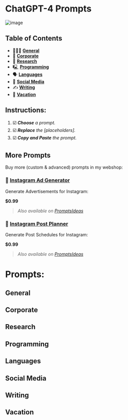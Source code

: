 # ChatGPT-4 Prompts

![image](https://github.com/cas-van-vliet/chatgpt-4-prompts/assets/146363448/4156bb5c-aca2-4279-bf51-2075b2fadda0)

## Table of Contents

- 👩🏻‍💻 **[General](#General)**
- 👔 **[Corporate](#Corporate)**
- 🔎 **[Research](Research)**
- 🖳 **[Programming](Programming)**
- 🗣️ **[Languages](Languages)**
- 📱 **[Social Media](Media)**
- ✍️ **[Writing](Writing)**
- 👙 **[Vacation](Vacation)**

## Instructions:

1. ☑️ _**Choose** a prompt._
2. ☑️ _**Replace** the [placeholders]._
3. ☑️ _**Copy and Paste** the prompt._
   
## More Prompts

Buy more (custom & advanced) prompts in my webshop:

### 📸 [Instagram Ad Generator](https://promptfast.gumroad.com/l/instagram-advertisement-generator)

Generate Advertisements for Instagram:

**$0.99**

> _Also available on [PromptsIdeas](https://promptsideas.com/prompt/instagram-advertisement-generator)_

### 📸 [Instagram Post Planner](https://promptfast.gumroad.com/l/instagram-post-planner)

Generate Post Schedules for Instagram:

**$0.99**

> _Also available on [PromptsIdeas](https://promptsideas.com/prompt/instagram-post-planner)_

# Prompts:
## General
## Corporate
## Research
## Programming
## Languages
## Social Media
## Writing
## Vacation
